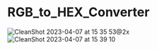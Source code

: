 # RGB_to_HEX_Converter

![CleanShot 2023-04-07 at 15 35 53@2x](https://user-images.githubusercontent.com/62521215/230610685-5020c041-0a00-4457-b4ea-9f30e5891453.png)
![CleanShot 2023-04-07 at 15 39 10](https://user-images.githubusercontent.com/62521215/230610692-02896cd4-ed0a-45d3-9b8e-30474606278a.gif)
